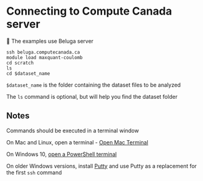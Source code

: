 # Connecting to Compute Canada server

:memo: The examples use Beluga server

```
ssh beluga.computecanada.ca
module load maxquant-coulomb
cd scratch
ls
cd $dataset_name
```

`$dataset_name` is the folder containing the dataset files to be analyzed

The `ls` command is optional, but will help you find the dataset folder

## Notes

Commands should be executed in a terminal window

On Mac and Linux, open a terminal - [Open Mac Terminal](https://support.apple.com/en-ca/guide/terminal/apd5265185d-f365-44cb-8b09-71a064a42125/mac)

On Windows 10, [open a PowerShell terminal](https://www.howtogeek.com/662611/9-ways-to-open-powershell-in-windows-10/)

On older Windows versions, install [Putty](https://www.putty.org) and use Putty as a replacement for the first `ssh` command

